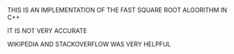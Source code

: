 THIS IS AN IMPLEMENTATION OF THE FAST SQUARE ROOT ALGORITHM IN C++

IT IS NOT VERY ACCURATE

WIKIPEDIA AND STACKOVERFLOW WAS VERY HELPFUL

